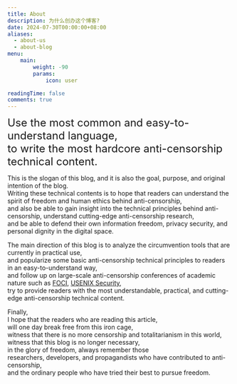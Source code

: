 ```yaml
---
title: About
description: 为什么创办这个博客?
date: 2024-07-30T00:00:00+08:00
aliases:
  - about-us
  - about-blog
menu:
    main: 
        weight: -90
        params:
            icon: user

readingTime: false
comments: true
---
```


<font size=5>Use the most common and easy-to-understand language, <br>
to write the most hardcore anti-censorship technical content. </font>


This is the slogan of this blog, and it is also the goal, purpose, and original intention of the blog. <br>
Writing these technical contents is to hope that readers can understand the spirit of freedom and human ethics behind anti-censorship,<br>
and also be able to gain insight into the technical principles behind anti-censorship, understand cutting-edge anti-censorship research,<br>
and be able to defend their own information freedom, privacy security, and personal dignity in the digital space. <br>

The main direction of this blog is to analyze the circumvention tools that are currently in practical use,<br>
and popularize some basic anti-censorship technical principles to readers in an easy-to-understand way,<br>
and follow up on large-scale anti-censorship conferences of academic nature such as [FOCI](https://foci.community/), [USENIX Security](https://www.usenix.org/conference/usenixsecurity24),<br>
try to provide readers with the most understandable, practical, and cutting-edge anti-censorship technical content.

Finally, <br>
I hope that the readers who are reading this article, <br>
will one day break free from this iron cage, <br>
witness that there is no more censorship and totalitarianism in this world, <br>
witness that this blog is no longer necessary, <br>
in the glory of freedom, always remember those <br>
researchers, developers, and propagandists who have contributed to anti-censorship, <br>
and the ordinary people who have tried their best to pursue freedom.
